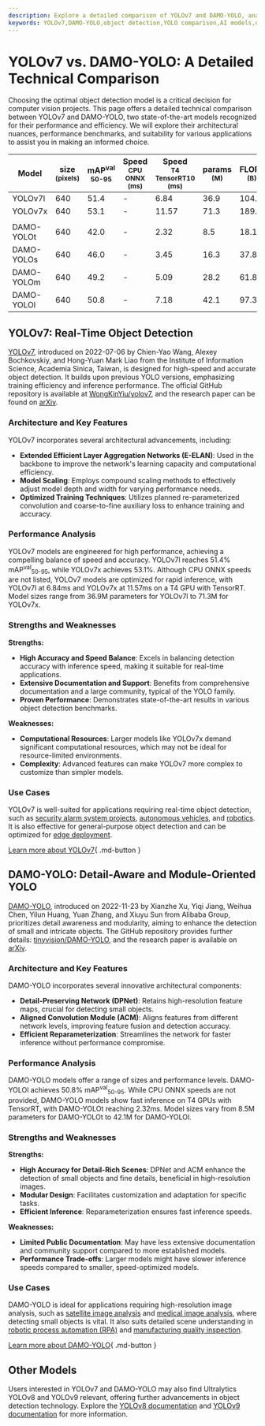 ```yaml
---
description: Explore a detailed comparison of YOLOv7 and DAMO-YOLO, analyzing their architecture, performance, and best use cases for object detection projects.
keywords: YOLOv7,DAMO-YOLO,object detection,YOLO comparison,AI models,deep learning,computer vision,model benchmarks,real-time detection
---
```


# YOLOv7 vs. DAMO-YOLO: A Detailed Technical Comparison

Choosing the optimal object detection model is a critical decision for computer vision projects. This page offers a detailed technical comparison between YOLOv7 and DAMO-YOLO, two state-of-the-art models recognized for their performance and efficiency. We will explore their architectural nuances, performance benchmarks, and suitability for various applications to assist you in making an informed choice.

<script async src="https://cdn.jsdelivr.net/npm/chart.js"></script>
<script defer src="../../javascript/benchmark.js"></script>

<canvas id="modelComparisonChart" width="1024" height="400" active-models='["YOLOv7", "DAMO-YOLO"]'></canvas>

| Model      | size<br><sup>(pixels) | mAP<sup>val<br>50-95 | Speed<br><sup>CPU ONNX<br>(ms) | Speed<br><sup>T4 TensorRT10<br>(ms) | params<br><sup>(M) | FLOPs<br><sup>(B) |
| ---------- | --------------------- | -------------------- | ------------------------------ | ----------------------------------- | ------------------ | ----------------- |
| YOLOv7l    | 640                   | 51.4                 | -                              | 6.84                                | 36.9               | 104.7             |
| YOLOv7x    | 640                   | 53.1                 | -                              | 11.57                               | 71.3               | 189.9             |
|            |                       |                      |                                |                                     |                    |                   |
| DAMO-YOLOt | 640                   | 42.0                 | -                              | 2.32                                | 8.5                | 18.1              |
| DAMO-YOLOs | 640                   | 46.0                 | -                              | 3.45                                | 16.3               | 37.8              |
| DAMO-YOLOm | 640                   | 49.2                 | -                              | 5.09                                | 28.2               | 61.8              |
| DAMO-YOLOl | 640                   | 50.8                 | -                              | 7.18                                | 42.1               | 97.3              |

## YOLOv7: Real-Time Object Detection

[YOLOv7](https://docs.ultralytics.com/models/yolov7/), introduced on 2022-07-06 by Chien-Yao Wang, Alexey Bochkovskiy, and Hong-Yuan Mark Liao from the Institute of Information Science, Academia Sinica, Taiwan, is designed for high-speed and accurate object detection. It builds upon previous YOLO versions, emphasizing training efficiency and inference performance. The official GitHub repository is available at [WongKinYiu/yolov7](https://github.com/WongKinYiu/yolov7), and the research paper can be found on [arXiv](https://arxiv.org/abs/2207.02696).

### Architecture and Key Features

YOLOv7 incorporates several architectural advancements, including:

- **Extended Efficient Layer Aggregation Networks (E-ELAN)**: Used in the backbone to improve the network's learning capacity and computational efficiency.
- **Model Scaling**: Employs compound scaling methods to effectively adjust model depth and width for varying performance needs.
- **Optimized Training Techniques**: Utilizes planned re-parameterized convolution and coarse-to-fine auxiliary loss to enhance training and accuracy.

### Performance Analysis

YOLOv7 models are engineered for high performance, achieving a compelling balance of speed and accuracy. YOLOv7l reaches 51.4% mAP<sup>val</sup><sub>50-95</sub>, while YOLOv7x achieves 53.1%. Although CPU ONNX speeds are not listed, YOLOv7 models are optimized for rapid inference, with YOLOv7l at 6.84ms and YOLOv7x at 11.57ms on a T4 GPU with TensorRT. Model sizes range from 36.9M parameters for YOLOv7l to 71.3M for YOLOv7x.

### Strengths and Weaknesses

**Strengths:**

- **High Accuracy and Speed Balance**: Excels in balancing detection accuracy with inference speed, making it suitable for real-time applications.
- **Extensive Documentation and Support**: Benefits from comprehensive documentation and a large community, typical of the YOLO family.
- **Proven Performance**: Demonstrates state-of-the-art results in various object detection benchmarks.

**Weaknesses:**

- **Computational Resources**: Larger models like YOLOv7x demand significant computational resources, which may not be ideal for resource-limited environments.
- **Complexity**: Advanced features can make YOLOv7 more complex to customize than simpler models.

### Use Cases

YOLOv7 is well-suited for applications requiring real-time object detection, such as [security alarm system projects](https://www.ultralytics.com/blog/security-alarm-system-projects-with-ultralytics-yolov8), [autonomous vehicles](https://www.ultralytics.com/solutions/ai-in-self-driving), and [robotics](https://www.ultralytics.com/glossary/robotics). It is also effective for general-purpose object detection and can be optimized for [edge deployment](https://www.ultralytics.com/glossary/edge-ai).

[Learn more about YOLOv7](https://docs.ultralytics.com/models/yolov7/){ .md-button }

## DAMO-YOLO: Detail-Aware and Module-Oriented YOLO

[DAMO-YOLO](https://github.com/tinyvision/DAMO-YOLO), introduced on 2022-11-23 by Xianzhe Xu, Yiqi Jiang, Weihua Chen, Yilun Huang, Yuan Zhang, and Xiuyu Sun from Alibaba Group, prioritizes detail awareness and modularity, aiming to enhance the detection of small and intricate objects. The GitHub repository provides further details: [tinyvision/DAMO-YOLO](https://github.com/tinyvision/DAMO-YOLO), and the research paper is available on [arXiv](https://arxiv.org/abs/2211.15444v2).

### Architecture and Key Features

DAMO-YOLO incorporates several innovative architectural components:

- **Detail-Preserving Network (DPNet)**: Retains high-resolution feature maps, crucial for detecting small objects.
- **Aligned Convolution Module (ACM)**: Aligns features from different network levels, improving feature fusion and detection accuracy.
- **Efficient Reparameterization**: Streamlines the network for faster inference without performance compromise.

### Performance Analysis

DAMO-YOLO models offer a range of sizes and performance levels. DAMO-YOLOl achieves 50.8% mAP<sup>val</sup><sub>50-95</sub>. While CPU ONNX speeds are not provided, DAMO-YOLO models show fast inference on T4 GPUs with TensorRT, with DAMO-YOLOt reaching 2.32ms. Model sizes vary from 8.5M parameters for DAMO-YOLOt to 42.1M for DAMO-YOLOl.

### Strengths and Weaknesses

**Strengths:**

- **High Accuracy for Detail-Rich Scenes**: DPNet and ACM enhance the detection of small objects and fine details, beneficial in high-resolution images.
- **Modular Design**: Facilitates customization and adaptation for specific tasks.
- **Efficient Inference**: Reparameterization ensures fast inference speeds.

**Weaknesses:**

- **Limited Public Documentation**: May have less extensive documentation and community support compared to more established models.
- **Performance Trade-offs**: Larger models might have slower inference speeds compared to smaller, speed-optimized models.

### Use Cases

DAMO-YOLO is ideal for applications requiring high-resolution image analysis, such as [satellite image analysis](https://www.ultralytics.com/blog/using-computer-vision-to-analyse-satellite-imagery) and [medical image analysis](https://www.ultralytics.com/glossary/medical-image-analysis), where detecting small objects is vital. It also suits detailed scene understanding in [robotic process automation (RPA)](https://www.ultralytics.com/glossary/robotic-process-automation-rpa) and [manufacturing quality inspection](https://www.ultralytics.com/blog/quality-inspection-in-manufacturing-traditional-vs-deep-learning-methods).

[Learn more about DAMO-YOLO](https://github.com/tinyvision/DAMO-YOLO){ .md-button }

## Other Models

Users interested in YOLOv7 and DAMO-YOLO may also find Ultralytics YOLOv8 and YOLOv9 relevant, offering further advancements in object detection technology. Explore the [YOLOv8 documentation](https://docs.ultralytics.com/models/yolov8/) and [YOLOv9 documentation](https://docs.ultralytics.com/models/yolov9/) for more information.
